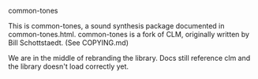 common-tones


This is common-tones, a sound synthesis package documented in common-tones.html. 
common-tones is a fork of CLM, originally written by Bill Schottstaedt. (See COPYING.md)

We are in the middle of rebranding the library. Docs still reference clm and the library doesn't load correctly yet.